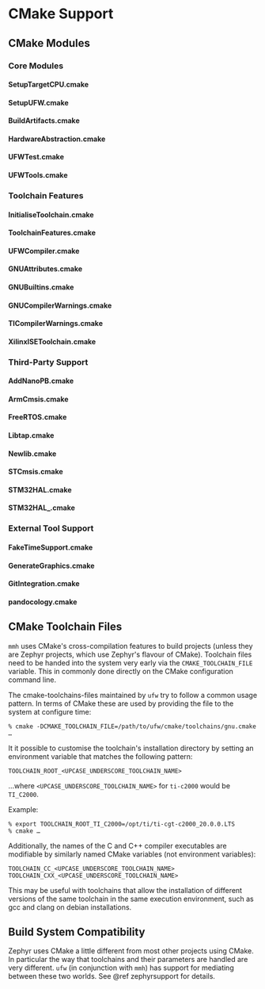 # CMake Support

## CMake Modules

### Core Modules

#### SetupTargetCPU.cmake

#### SetupUFW.cmake

#### BuildArtifacts.cmake

#### HardwareAbstraction.cmake

#### UFWTest.cmake

#### UFWTools.cmake

### Toolchain Features

#### InitialiseToolchain.cmake

#### ToolchainFeatures.cmake

#### UFWCompiler.cmake

#### GNUAttributes.cmake

#### GNUBuiltins.cmake

#### GNUCompilerWarnings.cmake

#### TICompilerWarnings.cmake

#### XilinxISEToolchain.cmake

### Third-Party Support

#### AddNanoPB.cmake

#### ArmCmsis.cmake

#### FreeRTOS.cmake

#### Libtap.cmake

#### Newlib.cmake

#### STCmsis.cmake

#### STM32HAL.cmake

#### STM32HAL_<TARGET>.cmake

### External Tool Support

#### FakeTimeSupport.cmake

#### GenerateGraphics.cmake

#### GitIntegration.cmake

#### pandocology.cmake


## CMake Toolchain Files

`mmh` uses CMake's cross-compilation features to build projects (unless they
are Zephyr projects, which use Zephyr's flavour of CMake). Toolchain files need
to be handed into the system very early via the `CMAKE_TOOLCHAIN_FILE`
variable. This in commonly done directly on the CMake configuration command
line.

The cmake-toolchains-files maintained by `ufw` try to follow a common usage
pattern. In terms of CMake these are used by providing the file to the system
at configure time:

```
% cmake -DCMAKE_TOOLCHAIN_FILE=/path/to/ufw/cmake/toolchains/gnu.cmake …
```

It it possible to customise the toolchain's installation directory by setting
an environment variable that matches the following pattern:

```
TOOLCHAIN_ROOT_<UPCASE_UNDERSCORE_TOOLCHAIN_NAME>
```

…where `<UPCASE_UNDERSCORE_TOOLCHAIN_NAME>` for `ti-c2000` would be `TI_C2000`.

Example:

```
% export TOOLCHAIN_ROOT_TI_C2000=/opt/ti/ti-cgt-c2000_20.0.0.LTS
% cmake …
```

Additionally, the names of the C and C++ compiler executables are modifiable by
similarly named CMake variables (not environment variables):

```
TOOLCHAIN_CC_<UPCASE_UNDERSCORE_TOOLCHAIN_NAME>
TOOLCHAIN_CXX_<UPCASE_UNDERSCORE_TOOLCHAIN_NAME>
```

This may be useful with toolchains that allow the installation of different
versions of the same toolchain in the same execution environment, such as gcc
and clang on debian installations.


## Build System Compatibility

Zephyr uses CMake a little different from most other projects using CMake. In
particular the way that toolchains and their parameters are handled are very
different. `ufw` (in conjunction with `mmh`) has support for mediating between
these two worlds. See @ref zephyrsupport for details.
